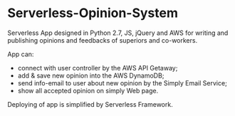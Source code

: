 # Serverless-Opinion-System

Serverless App designed in Python 2.7, JS, jQuery and AWS for writing and publishing opinions and feedbacks of superiors and co-workers.

App can:
- connect with user controller by the AWS API Getaway;
- add & save new opinion into the AWS DynamoDB;
- send info-email to user about new opinion by the Simply Email Service;
- show all accepted opinion on simply Web page.

Deploying of app is simplified by Serverless Framework.
